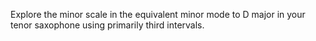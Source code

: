 Explore the minor scale in the equivalent minor mode to D major in your tenor saxophone using primarily third intervals.